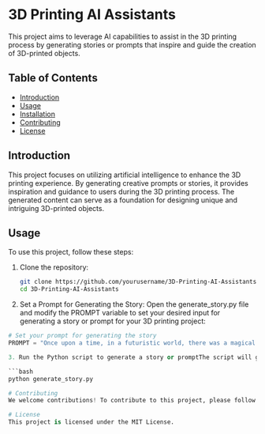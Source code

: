 # 3D Printing AI Assistants

This project aims to leverage AI capabilities to assist in the 3D printing process by generating stories or prompts that inspire and guide the creation of 3D-printed objects.

## Table of Contents

- [Introduction](#introduction)
- [Usage](#usage)
- [Installation](#installation)
- [Contributing](#contributing)
- [License](#license)

## Introduction

This project focuses on utilizing artificial intelligence to enhance the 3D printing experience. By generating creative prompts or stories, it provides inspiration and guidance to users during the 3D printing process. The generated content can serve as a foundation for designing unique and intriguing 3D-printed objects.

## Usage

To use this project, follow these steps:

1. Clone the repository:

   ```bash
   git clone https://github.com/yourusername/3D-Printing-AI-Assistants.git
   cd 3D-Printing-AI-Assistants

2. Set a Prompt for Generating the Story:
Open the generate_story.py file and modify the PROMPT variable to set your desired input for generating a story or prompt for your 3D printing project:

  ```python
  # Set your prompt for generating the story
  PROMPT = "Once upon a time, in a futuristic world, there was a magical object being 3D printed..."

3. Run the Python script to generate a story or promptThe script will generate a story based on the provided prompt:

  ```bash
  python generate_story.py

# Contributing
We welcome contributions! To contribute to this project, please follow the Contribution Guidelines. Feel free to submit issues or create pull requests.

# License
This project is licensed under the MIT License.
